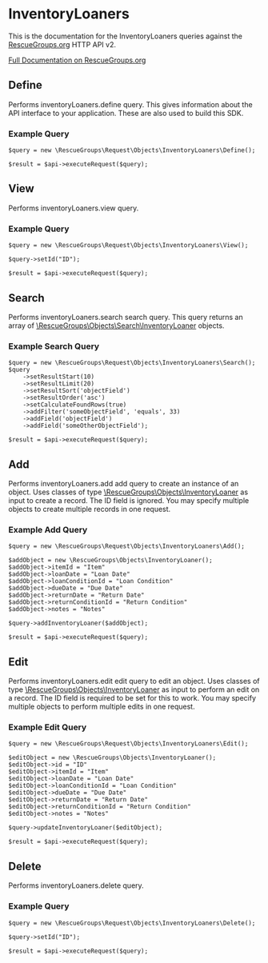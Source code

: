 # InventoryLoaners

This is the documentation for the InventoryLoaners queries against the [RescueGroups.org](https://www.rescuegroups.org/) HTTP API v2.

[Full Documentation on RescueGroups.org](https://userguide.rescuegroups.org/display/APIDG/Object+definitions#Objectdefinitions-inventoryLoaners)

## Define
Performs inventoryLoaners.define query. This gives information about the API interface to your application. These are also used to build this SDK.

### Example Query

    $query = new \RescueGroups\Request\Objects\InventoryLoaners\Define();

    $result = $api->executeRequest($query);
## View
Performs inventoryLoaners.view query.

### Example Query

    $query = new \RescueGroups\Request\Objects\InventoryLoaners\View();

    $query->setId("ID");

    $result = $api->executeRequest($query);

## Search
Performs inventoryLoaners.search search query. This query returns an array of [\RescueGroups\Objects\Search\InventoryLoaner](../../../src/Objects/Search/InventoryLoaner.php) objects.

### Example Search Query

    $query = new \RescueGroups\Request\Objects\InventoryLoaners\Search();
    $query
        ->setResultStart(10)
        ->setResultLimit(20)
        ->setResultSort('objectField')
        ->setResultOrder('asc')
        ->setCalculateFoundRows(true)
        ->addFilter('someObjectField', 'equals', 33)
        ->addField('objectField')
        ->addField('someOtherObjectField');

    $result = $api->executeRequest($query);
## Add
Performs inventoryLoaners.add add query to create an instance of an object. Uses classes of type [\RescueGroups\Objects\InventoryLoaner](../../../src/Objects/InventoryLoaner.php) as input to create a record. The ID field is ignored. You may specify multiple objects to create multiple records in one request.

### Example Add Query

    $query = new \RescueGroups\Request\Objects\InventoryLoaners\Add();

    $addObject = new \RescueGroups\Objects\InventoryLoaner();
    $addObject->itemId = "Item"
    $addObject->loanDate = "Loan Date"
    $addObject->loanConditionId = "Loan Condition"
    $addObject->dueDate = "Due Date"
    $addObject->returnDate = "Return Date"
    $addObject->returnConditionId = "Return Condition"
    $addObject->notes = "Notes"

    $query->addInventoryLoaner($addObject);

    $result = $api->executeRequest($query);
## Edit
Performs inventoryLoaners.edit edit query to edit an object. Uses classes of type [\RescueGroups\Objects\InventoryLoaner](../../../src/Objects/InventoryLoaner.php) as input to perform an edit on a record. The ID field is required to be set for this to work. You may specify multiple objects to perform multiple edits in one request.

### Example Edit Query

    $query = new \RescueGroups\Request\Objects\InventoryLoaners\Edit();

    $editObject = new \RescueGroups\Objects\InventoryLoaner();
    $editObject->id = "ID"
    $editObject->itemId = "Item"
    $editObject->loanDate = "Loan Date"
    $editObject->loanConditionId = "Loan Condition"
    $editObject->dueDate = "Due Date"
    $editObject->returnDate = "Return Date"
    $editObject->returnConditionId = "Return Condition"
    $editObject->notes = "Notes"

    $query->updateInventoryLoaner($editObject);

    $result = $api->executeRequest($query);
## Delete
Performs inventoryLoaners.delete query.

### Example Query

    $query = new \RescueGroups\Request\Objects\InventoryLoaners\Delete();

    $query->setId("ID");

    $result = $api->executeRequest($query);

